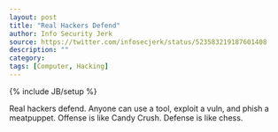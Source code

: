 ```yaml
---
layout: post
title: "Real Hackers Defend"
author: Info Security Jerk
source: https://twitter.com/infosecjerk/status/523583219187601408
description: ""
category:
tags: [Computer, Hacking]
---
```

{% include JB/setup %}

Real hackers defend. Anyone can use a tool, exploit a vuln, and phish a meatpuppet. Offense is like Candy Crush. Defense is like chess.
